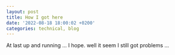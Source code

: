 ```yaml
---
layout: post
title: How I got here
date: '2022-08-18 18:00:02 +0200'
categories: technical, blog
---
```


At last up and running ... I hope.
well it seem I still got problems ...

